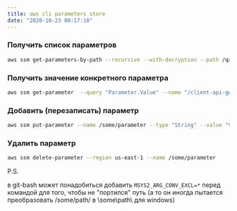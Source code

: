 ```yaml
---
title: aws cli parameters store
date: "2020-10-23 00:17:10"
---
```


### Получить список параметров

```bash
aws ssm get-parameters-by-path --recursive --with-decryption --path /qa/ | jq ".Parameters | map ({(.Name): .Value}) | add | to_entries | sort_by(.key) | from_entries"
```

### Получить значение конкретного параметра

```bash
aws ssm get-parameter  --query "Parameter.Value" --name "/client-api-gw-users/bff/url"
```

### Добавить (перезаписать) параметр

```bash
aws ssm put-parameter --name /some/parameter --type "String" --value "VALUE" --overwrite
```

### Удалить параметр

```bash
aws ssm delete-parameter --region us-east-1 --name /some/parameter
```

P.S.

в git-bash может понадобиться добавить `MSYS2_ARG_CONV_EXCL=*` перед командой для того, чтобы не "портился" путь (а то он иногда пытается преобразовать /some/path/ в \some\path\ для windows)
